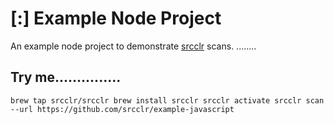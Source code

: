 # [:] Example Node Project

An example node project to demonstrate [srcclr](https://www.srcclr.com) scans.
........
## Try me...............

`
brew tap srcclr/srcclr
brew install srcclr
srcclr activate
srcclr scan --url https://github.com/srcclr/example-javascript
`
